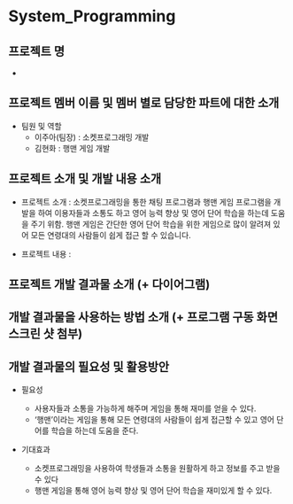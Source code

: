 # System_Programming

## 프로젝트 명
+

## 프로젝트 멤버 이름 및 멤버 별로 담당한 파트에 대한 소개
+ 팀원 및 역할
  + 이주아(팀장) : 소켓프로그래밍 개발
  + 김현화 : 행맨 게임 개발

## 프로젝트 소개 및 개발 내용 소개
+ 프로젝트 소개 : 소켓프로그래밍을 통한 채팅 프로그램과 행맨 게임 프로그램을 개발을 하여 이용자들과 소통도 하고 영어 능력 향상 및 영어 단어 학습을 하는데 도움을 주기 위함. 행맨 게임은 간단한 영어 단어 학습을 위한 게임으로 많이 알려져 있어 모든 연령대의 사람들이 쉽게 접근 할 수 있습니다.  

+ 프로젝트 내용 : 

## 프로젝트 개발 결과물 소개 (+ 다이어그램)

## 개발 결과물을 사용하는 방법 소개 (+ 프로그램 구동 화면 스크린 샷 첨부)

## 개발 결과물의 필요성 및 활용방안
+ 필요성  
  + 사용자들과 소통을 가능하게 해주며 게임을 통해 재미를 얻을 수 있다. 
  + ‘행맨’이라는 게임을 통해 모든 연령대의 사람들이 쉽게 접근할 수 있고 영어 단어를 학습을 하는데 도움을 준다.
  

+ 기대효과 
  + 소켓프로그래밍을 사용하여 학생들과 소통을 원활하게 하고 정보를 주고 받을 수 있다
  + 행맨 게임을 통해 영어 능력 향상 및 영어 단어 학습을 재미있게 할 수 있다.
